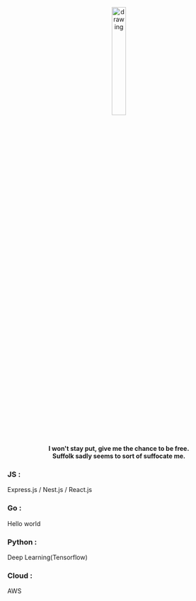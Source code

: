 <p align="center">
  <img src="https://user-images.githubusercontent.com/108582413/207043190-12ae81c4-02b1-4c36-9176-6b5309d06bc1.png" alt="drawing" width="25%"/>
</p>
<p align="center">
  <b align="center"> I won't stay put, give me the chance to be free.<br> Suffolk sadly seems to sort of suffocate me.</b>
</p>

### JS : ###
Express.js / Nest.js / React.js
### Go : ###
Hello world
### Python : ###
Deep Learning(Tensorflow)
### Cloud : ###
AWS
